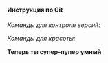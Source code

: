#### **Инструкция по Git**

*Команды для контроля версий:*

*Команды для красоты:*

**Теперь ты супер-пупер умный**
